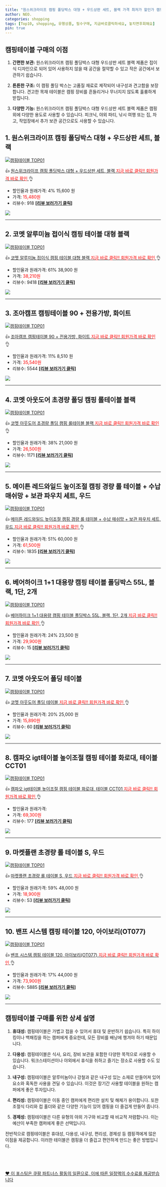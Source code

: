 ```yaml
---
title: "원스위크라이프 캠핑 폴딩박스 대형 + 우드상판 세트, 블랙 가격 최저가 할인가 캠핑테이블 최저가 추천 제품 비교"
author: NEO.
categories: shopping
tags: [Top10, shopping, 유행상품, 필수구매, 지금바로클릭하세요, 놓치면후회해요]
pin: true
---
```

## 캠핑테이블 구매의 이점
1. **간편한 보관:** 원스위크라이프 캠핑 폴딩박스 대형 우드상판 세트 블랙 제품은 접이식 디자인으로 되어 있어 사용하지 않을 때 공간을 절약할 수 있고 작은 공간에서 보관하기 쉽습니다.


2. **튼튼한 구조:** 이 캠핑 폴딩 박스는 고품질 재료로 제작되어 내구성과 견고함을 보장합니다. 견고한 목재 테이블은 캠핑 장비를 흔들리거나 무너지지 않도록 훌륭하게 받칩니다.


3. **다양한 기능:** 원스위크라이프 캠핑 폴딩박스 대형 우드상판 세트 블랙 제품은 캠핑 외에 다양한 용도로 사용할 수 있습니다. 피크닉, 야외 파티, 낚시 여행 또는 집, 차고, 작업장에서 추가 보관 공간으로도 사용할 수 있습니다.

   

## 1. 원스위크라이프 캠핑 폴딩박스 대형 + 우드상판 세트, 블랙

[![캠핑테이블 TOP01](https://thumbnail7.coupangcdn.com/thumbnails/remote/490x490ex/image/vendor_inventory/84a2/03c8b6cbde6e8178440c119105f008afbf8aa2880d7ff58c655769076012.png)](https://link.coupang.com/re/AFFSDP?lptag=AF3617701&subid=GithubCoopas&pageKey=6263688156&traceid=V0-153&itemId=12767857348&vendorItemId=85800977928)


👍 [원스위크라이프 캠핑 폴딩박스 대형 + 우드상판 세트, 블랙 <font color=red> 지금 바로 클릭!! 회원가격 바로 확인 </font> ](https://link.coupang.com/re/AFFSDP?lptag=AF3617701&subid=GithubCoopas&pageKey=6263688156&traceid=V0-153&itemId=12767857348&vendorItemId=85800977928) 👌 


- 할인율과 원래가격: 4%  15,600   원
- 가격: <span style='color:red'>15,480원</span>
- 리뷰수: 918  [**[리뷰 보러가기 클릭]**](https://link.coupang.com/re/AFFSDP?lptag=AF3617701&subid=GithubCoopas&pageKey=6263688156&traceid=V0-153&itemId=12767857348&vendorItemId=85800977928)

[![](/discount_price.png)](https://link.coupang.com/re/AFFSDP?lptag=AF3617701&subid=GithubCoopas&pageKey=6263688156&traceid=V0-153&itemId=12767857348&vendorItemId=85800977928)

---


   

## 2. 코멧 알루미늄 접이식 캠핑 테이블 대형 블랙

[![캠핑테이블 TOP01](https://thumbnail8.coupangcdn.com/thumbnails/remote/490x490ex/image/retail/images/261057182673042-e8489937-3581-46f7-9459-852b7ff18b33.jpg)](https://link.coupang.com/re/AFFSDP?lptag=AF3617701&subid=GithubCoopas&pageKey=4702806339&traceid=V0-153&itemId=5925353228&vendorItemId=73223372600)


👍 [코멧 알루미늄 접이식 캠핑 테이블 대형 블랙 <font color=red> 지금 바로 클릭!! 회원가격 바로 확인 </font> ](https://link.coupang.com/re/AFFSDP?lptag=AF3617701&subid=GithubCoopas&pageKey=4702806339&traceid=V0-153&itemId=5925353228&vendorItemId=73223372600) 👌 


- 할인율과 원래가격: 61%  38,900   원
- 가격: <span style='color:red'>38,210원</span>
- 리뷰수: 9418  [**[리뷰 보러가기 클릭]**](https://link.coupang.com/re/AFFSDP?lptag=AF3617701&subid=GithubCoopas&pageKey=4702806339&traceid=V0-153&itemId=5925353228&vendorItemId=73223372600)

[![](/discount_price.png)](https://link.coupang.com/re/AFFSDP?lptag=AF3617701&subid=GithubCoopas&pageKey=4702806339&traceid=V0-153&itemId=5925353228&vendorItemId=73223372600)

---


   

## 3. 조아캠프 캠핑테이블 90 + 전용가방, 화이트

[![캠핑테이블 TOP01](https://thumbnail6.coupangcdn.com/thumbnails/remote/490x490ex/image/product/image/vendoritem/2019/05/20/3295704091/7cb44866-d1df-4792-ba4e-5c54e529b5a5.jpg)](https://link.coupang.com/re/AFFSDP?lptag=AF3617701&subid=GithubCoopas&pageKey=37366740&traceid=V0-153&itemId=137611633&vendorItemId=3295704091)


👍 [조아캠프 캠핑테이블 90 + 전용가방, 화이트 <font color=red> 지금 바로 클릭!! 회원가격 바로 확인 </font> ](https://link.coupang.com/re/AFFSDP?lptag=AF3617701&subid=GithubCoopas&pageKey=37366740&traceid=V0-153&itemId=137611633&vendorItemId=3295704091) 👌 


- 할인율과 원래가격: 11%  8,510   원
- 가격: <span style='color:red'>35,540원</span>
- 리뷰수: 5544  [**[리뷰 보러가기 클릭]**](https://link.coupang.com/re/AFFSDP?lptag=AF3617701&subid=GithubCoopas&pageKey=37366740&traceid=V0-153&itemId=137611633&vendorItemId=3295704091)

[![](/discount_price.png)](https://link.coupang.com/re/AFFSDP?lptag=AF3617701&subid=GithubCoopas&pageKey=37366740&traceid=V0-153&itemId=137611633&vendorItemId=3295704091)

---


   

## 4. 코멧 아웃도어 초경량 폴딩 캠핑 롤테이블 블랙

[![캠핑테이블 TOP01](https://thumbnail10.coupangcdn.com/thumbnails/remote/490x490ex/image/retail/images/6430670148763970-3906d8c3-a6a1-473f-95ba-764d84f441f7.JPG)](https://link.coupang.com/re/AFFSDP?lptag=AF3617701&subid=GithubCoopas&pageKey=6699696760&traceid=V0-153&itemId=15513695681&vendorItemId=82732986782)


👍 [코멧 아웃도어 초경량 폴딩 캠핑 롤테이블 블랙 <font color=red> 지금 바로 클릭!! 회원가격 바로 확인 </font> ](https://link.coupang.com/re/AFFSDP?lptag=AF3617701&subid=GithubCoopas&pageKey=6699696760&traceid=V0-153&itemId=15513695681&vendorItemId=82732986782) 👌 


- 할인율과 원래가격: 38%  21,000   원
- 가격: <span style='color:red'>26,500원</span>
- 리뷰수: 1171  [**[리뷰 보러가기 클릭]**](https://link.coupang.com/re/AFFSDP?lptag=AF3617701&subid=GithubCoopas&pageKey=6699696760&traceid=V0-153&itemId=15513695681&vendorItemId=82732986782)

[![](/discount_price.png)](https://link.coupang.com/re/AFFSDP?lptag=AF3617701&subid=GithubCoopas&pageKey=6699696760&traceid=V0-153&itemId=15513695681&vendorItemId=82732986782)

---


   

## 5. 메이튼 레드와일드 높이조절 캠핑 경량 롤 테이블 + 수납 매쉬망 + 보관 파우치 세트, 우드

[![캠핑테이블 TOP01](https://thumbnail6.coupangcdn.com/thumbnails/remote/490x490ex/image/retail/images/8169745153467068-aae75a8a-81fe-4f12-9c3b-afc640e6d9a3.jpg)](https://link.coupang.com/re/AFFSDP?lptag=AF3617701&subid=GithubCoopas&pageKey=6765429213&traceid=V0-153&itemId=15868749557&vendorItemId=83078258420)


👍 [메이튼 레드와일드 높이조절 캠핑 경량 롤 테이블 + 수납 매쉬망 + 보관 파우치 세트, 우드 <font color=red> 지금 바로 클릭!! 회원가격 바로 확인 </font> ](https://link.coupang.com/re/AFFSDP?lptag=AF3617701&subid=GithubCoopas&pageKey=6765429213&traceid=V0-153&itemId=15868749557&vendorItemId=83078258420) 👌 


- 할인율과 원래가격: 51%  60,000   원
- 가격: <span style='color:red'>61,500원</span>
- 리뷰수: 1835  [**[리뷰 보러가기 클릭]**](https://link.coupang.com/re/AFFSDP?lptag=AF3617701&subid=GithubCoopas&pageKey=6765429213&traceid=V0-153&itemId=15868749557&vendorItemId=83078258420)

[![](/discount_price.png)](https://link.coupang.com/re/AFFSDP?lptag=AF3617701&subid=GithubCoopas&pageKey=6765429213&traceid=V0-153&itemId=15868749557&vendorItemId=83078258420)

---


   

## 6. 베어하이크 1+1 대용량 캠핑 테이블 폴딩박스 55L, 블랙, 1단, 2개

[![캠핑테이블 TOP01](https://thumbnail6.coupangcdn.com/thumbnails/remote/490x490ex/image/vendor_inventory/f472/736f2a6f499f1c02e9c4815ed923be8062dcd8c9db31373c8b9ed2808347.jpg)](https://link.coupang.com/re/AFFSDP?lptag=AF3617701&subid=GithubCoopas&pageKey=7707083836&traceid=V0-153&itemId=18926034531&vendorItemId=86052995424)


👍 [베어하이크 1+1 대용량 캠핑 테이블 폴딩박스 55L, 블랙, 1단, 2개 <font color=red> 지금 바로 클릭!! 회원가격 바로 확인 </font> ](https://link.coupang.com/re/AFFSDP?lptag=AF3617701&subid=GithubCoopas&pageKey=7707083836&traceid=V0-153&itemId=18926034531&vendorItemId=86052995424) 👌 


- 할인율과 원래가격: 24%  23,500   원
- 가격: <span style='color:red'>29,900원</span>
- 리뷰수: 15  [**[리뷰 보러가기 클릭]**](https://link.coupang.com/re/AFFSDP?lptag=AF3617701&subid=GithubCoopas&pageKey=7707083836&traceid=V0-153&itemId=18926034531&vendorItemId=86052995424)

[![](/discount_price.png)](https://link.coupang.com/re/AFFSDP?lptag=AF3617701&subid=GithubCoopas&pageKey=7707083836&traceid=V0-153&itemId=18926034531&vendorItemId=86052995424)

---


   

## 7. 코멧 아웃도어 폴딩 테이블

[![캠핑테이블 TOP01](https://thumbnail8.coupangcdn.com/thumbnails/remote/490x490ex/image/retail/images/2869897394689160-68cbbac4-bb59-4930-9508-da3ead0db0f3.png)](https://link.coupang.com/re/AFFSDP?lptag=AF3617701&subid=GithubCoopas&pageKey=4521683474&traceid=V0-153&itemId=5452295268&vendorItemId=72752118944)


👍 [코멧 아웃도어 폴딩 테이블 <font color=red> 지금 바로 클릭!! 회원가격 바로 확인 </font> ](https://link.coupang.com/re/AFFSDP?lptag=AF3617701&subid=GithubCoopas&pageKey=4521683474&traceid=V0-153&itemId=5452295268&vendorItemId=72752118944) 👌 


- 할인율과 원래가격: 20%  25,000   원
- 가격: <span style='color:red'>15,890원</span>
- 리뷰수: 60  [**[리뷰 보러가기 클릭]**](https://link.coupang.com/re/AFFSDP?lptag=AF3617701&subid=GithubCoopas&pageKey=4521683474&traceid=V0-153&itemId=5452295268&vendorItemId=72752118944)

[![](/discount_price.png)](https://link.coupang.com/re/AFFSDP?lptag=AF3617701&subid=GithubCoopas&pageKey=4521683474&traceid=V0-153&itemId=5452295268&vendorItemId=72752118944)

---


   

## 8. 캠파오 igt테이블 높이조절 캠핑 테이블 화로대, 테이블 CCT01

[![캠핑테이블 TOP01](https://thumbnail9.coupangcdn.com/thumbnails/remote/490x490ex/image/vendor_inventory/0b1a/a446886f3dc820224a8bcc368f05ff1a26c17b4d9de4740bd61608f1e2f0.jpg)](https://link.coupang.com/re/AFFSDP?lptag=AF3617701&subid=GithubCoopas&pageKey=7690648585&traceid=V0-153&itemId=20565255263&vendorItemId=87563190484)


👍 [캠파오 igt테이블 높이조절 캠핑 테이블 화로대, 테이블 CCT01 <font color=red> 지금 바로 클릭!! 회원가격 바로 확인 </font> ](https://link.coupang.com/re/AFFSDP?lptag=AF3617701&subid=GithubCoopas&pageKey=7690648585&traceid=V0-153&itemId=20565255263&vendorItemId=87563190484) 👌 


- 할인율과 원래가격: 
- 가격: <span style='color:red'>69,300원</span>
- 리뷰수: 177  [**[리뷰 보러가기 클릭]**](https://link.coupang.com/re/AFFSDP?lptag=AF3617701&subid=GithubCoopas&pageKey=7690648585&traceid=V0-153&itemId=20565255263&vendorItemId=87563190484)

[![](/discount_price.png)](https://link.coupang.com/re/AFFSDP?lptag=AF3617701&subid=GithubCoopas&pageKey=7690648585&traceid=V0-153&itemId=20565255263&vendorItemId=87563190484)

---


   

## 9. 마켓플랜 초경량 롤 테이블 S, 우드

[![캠핑테이블 TOP01](https://thumbnail10.coupangcdn.com/thumbnails/remote/490x490ex/image/rs_quotation_api/ewqk5max/d206e1cd61a041b6aaa495afbaeff038.jpg)](https://link.coupang.com/re/AFFSDP?lptag=AF3617701&subid=GithubCoopas&pageKey=5294032094&traceid=V0-153&itemId=7621942859&vendorItemId=74912710801)


👍 [마켓플랜 초경량 롤 테이블 S, 우드 <font color=red> 지금 바로 클릭!! 회원가격 바로 확인 </font> ](https://link.coupang.com/re/AFFSDP?lptag=AF3617701&subid=GithubCoopas&pageKey=5294032094&traceid=V0-153&itemId=7621942859&vendorItemId=74912710801) 👌 


- 할인율과 원래가격: 59%  48,000   원
- 가격: <span style='color:red'>18,900원</span>
- 리뷰수: 53  [**[리뷰 보러가기 클릭]**](https://link.coupang.com/re/AFFSDP?lptag=AF3617701&subid=GithubCoopas&pageKey=5294032094&traceid=V0-153&itemId=7621942859&vendorItemId=74912710801)

[![](/discount_price.png)](https://link.coupang.com/re/AFFSDP?lptag=AF3617701&subid=GithubCoopas&pageKey=5294032094&traceid=V0-153&itemId=7621942859&vendorItemId=74912710801)

---


   

## 10. 밴프 시스템 캠핑 테이블 120, 아이보리(OT077)

[![캠핑테이블 TOP01](https://thumbnail10.coupangcdn.com/thumbnails/remote/490x490ex/image/retail/images/3819719392075968-2b2b72ad-c4c5-4155-b1a6-3759f6069316.jpg)](https://link.coupang.com/re/AFFSDP?lptag=AF3617701&subid=GithubCoopas&pageKey=5618324907&traceid=V0-153&itemId=9100058660&vendorItemId=76386244712)


👍 [밴프 시스템 캠핑 테이블 120, 아이보리(OT077) <font color=red> 지금 바로 클릭!! 회원가격 바로 확인 </font> ](https://link.coupang.com/re/AFFSDP?lptag=AF3617701&subid=GithubCoopas&pageKey=5618324907&traceid=V0-153&itemId=9100058660&vendorItemId=76386244712) 👌 


- 할인율과 원래가격: 17%  44,000   원
- 가격: <span style='color:red'>73,900원</span>
- 리뷰수: 5885  [**[리뷰 보러가기 클릭]**](https://link.coupang.com/re/AFFSDP?lptag=AF3617701&subid=GithubCoopas&pageKey=5618324907&traceid=V0-153&itemId=9100058660&vendorItemId=76386244712)

[![](/discount_price.png)](https://link.coupang.com/re/AFFSDP?lptag=AF3617701&subid=GithubCoopas&pageKey=5618324907&traceid=V0-153&itemId=9100058660&vendorItemId=76386244712)

---
## 캠핑테이블 구매를 위한 상세 설명
1. **휴대성:** 캠핑테이블은 가볍고 접을 수 있어서 휴대 및 운반하기 쉽습니다. 특히 하이킹이나 백패킹을 하는 캠퍼에게 중요한데, 모든 장비를 배낭에 챙겨야 하기 때문입니다.

2. **다용성:** 캠핑테이블은 식사, 요리, 장비 보관을 포함한 다양한 목적으로 사용할 수 있습니다. 워크스테이션이나 야외에서 휴식을 취하고 즐기는 장소로 사용할 수도 있습니다.

3. **내구성:** 캠핑테이블은 알루미늄이나 강철과 같은 내구성 있는 소재로 만들어져 있어 요소와 혹독한 사용을 견딜 수 있습니다. 이것은 장기간 사용할 테이블을 원하는 캠퍼에게 좋은 투자입니다.

4. **편리성:** 캠핑테이블은 이동 중인 캠퍼에게 편리한 설치 및 해체가 용이합니다. 또한 조절식 다리와 컵 홀더와 같은 다양한 기능이 있어 캠핑을 더 즐겁게 만들어 줍니다.

5. **경제성:** 캠핑테이블은 다른 유형의 야외 가구와 비교할 때 비교적 저렴합니다. 이는 예산이 부족한 캠퍼에게 좋은 선택입니다.

전반적으로 캠핑테이블은 휴대성, 다용성, 내구성, 편리성, 경제성 등 캠핑객에게 많은 이점을 제공합니다. 이러한 테이블은 캠핑을 더 즐겁고 편안하게 만드는 좋은 방법입니다.<br><br><br><br><br> [ ❤  이 포스팅은 쿠팡 파트너스 활동의 일환으로, 이에 따른 일정액의 수수료를 제공받습니다](https://link.coupang.com/a/bcEFyh)